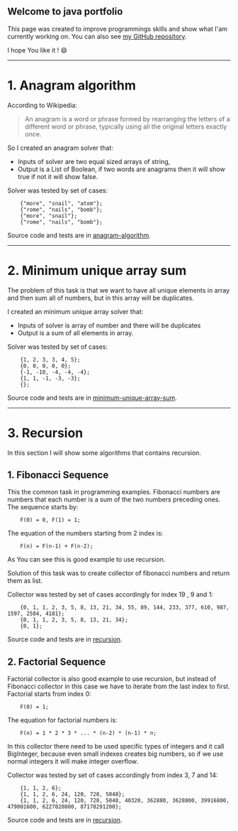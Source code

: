 ## Welcome to java portfolio

This page was created to improve programmings skills and show what I'am currently working on. You can 
also see [my GitHub repository](https://github.com/sebastian-blaszczak).

I hope You like it ! 😄
 - - - -
# 1. Anagram algorithm
According to Wikipedia:
>An anagram is a word or phrase formed by rearranging the letters of a different word or phrase, typically using all 
the original letters exactly once.

So I created an anagram solver that:
* Inputs of solver are two equal sized arrays of string,
* Output is a List of Boolean, if two words are anagrams then it will show true if not it will show false.

Solver was tested by set of cases:

```
    {"more", "snail", "atom"};
    {"rome", "nails", "bomb"};
    {"more", "snail"};
    {"rome", "nails", "bomb"};
```

Source code and tests are in [anagram-algorithm](https://github.com/sebastian-blaszczak/java-portfolio/tree/master/anagram-algorithm).
 - - - -
# 2. Minimum unique array sum
The problem of this task is that we want to have all unique elements in array and then sum all of numbers, but in this array will be duplicates.

I created an minimum unique array solver that:
* Inputs of solver is array of number and there will be duplicates
* Output is a sum of all elements in array.

Solver was tested by set of cases:
````
    {1, 2, 3, 3, 4, 5};
    {0, 0, 0, 0, 0};
    {-1, -10, -4, -4, -4};
    {1, 1, -1, -3, -3};
    {};
````

Source code and tests are in [minimum-unique-array-sum](https://github.com/sebastian-blaszczak/java-portfolio/tree/master/minimum-unique-array-sum).
 - - - -
# 3. Recursion
In this section I will show some algorithms that contains recursion.

## 1. Fibonacci Sequence
This the common task in programming examples. Fibonacci numbers are numbers that each number is a sum of the two 
numbers preceding ones. The sequence starts by:
````
    F(0) = 0, F(1) = 1;
````
The equation of the numbers starting from 2 index is:
````
    F(n) = F(n-1) + F(n-2);
````
As You can see this is good example to use recursion. 

Solution of this task was to create collector of fibonacci numbers and return them as list.

Collector was tested by set of cases accordingly for index 19 , 9 and 1:
````
    {0, 1, 1, 2, 3, 5, 8, 13, 21, 34, 55, 89, 144, 233, 377, 610, 987, 1597, 2584, 4181};
    {0, 1, 1, 2, 3, 5, 8, 13, 21, 34};
    {0, 1};
````
Source code and tests are in [recursion](https://github.com/sebastian-blaszczak/java-portfolio/tree/master/recursion).

## 2. Factorial Sequence
Factorial collector is also good example to use recursion, but instead of Fibonacci collector in this case we have to
iterate from the last index to first. Factorial starts from index 0:
````
    F(0) = 1;
````
The equation for factorial numbers is:
````
    F(n) = 1 * 2 * 3 * ... * (n-2) * (n-1) * n;
````
In this collector there need to be used specific types of integers and it call BigInteger, because even small indexes
creates big numbers, so if we use normal integers it will make integer overflow.

Collector was tested by set of cases accordingly from index 3, 7 and 14:
````
    {1, 1, 2, 6};
    {1, 1, 2, 6, 24, 120, 720, 5040};
    {1, 1, 2, 6, 24, 120, 720, 5040, 40320, 362880, 3628800, 39916800, 479001600, 6227020800, 87178291200};
````
Source code and tests are in [recursion](https://github.com/sebastian-blaszczak/java-portfolio/tree/master/recursion).